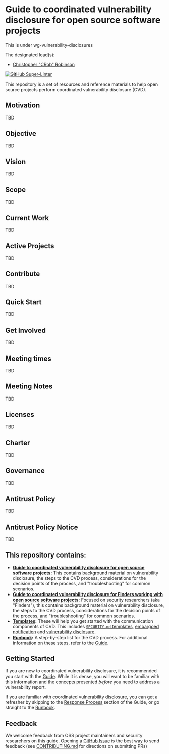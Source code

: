 # Guide to coordinated vulnerability disclosure for open source software projects

This is under wg-vulnerability-disclosures

 The designated lead(s):
- [Christopher "CRob" Robinson](https://github.com/SecurityCRob)

[![GitHub Super-Linter](https://github.com/ossf/oss-vulnerability-guide/workflows/Lint%20Code%20Base/badge.svg)](https://github.com/marketplace/actions/super-linter)

This repository is a set of resources and reference materials to help open source projects perform coordinated vulnerability disclosure (CVD).

## Motivation

TBD

## Objective

TBD

## Vision

TBD

## Scope

TBD

## Current Work

TBD

## Active Projects

TBD

## Contribute

TBD

## Quick Start

TBD

## Get Involved

TBD

## Meeting times

TBD

## Meeting Notes

TBD

## Licenses

TBD

## Charter

TBD

## Governance

TBD

## Antitrust Policy

TBD

## Antitrust Policy Notice

TBD

## This repository contains:

* **[Guide to coordinated vulnerability disclosure for open source software projects](https://github.com/ossf/oss-vulnerability-guide/blob/main/maintainer-guide.md):** This contains background material on vulnerability disclosure, the steps to the CVD process, considerations for the decision points of the process, and "troubleshooting" for common scenarios.
* **[Guide to coordinated vulnerability disclosure for Finders working with open source software projects](https://github.com/ossf/oss-vulnerability-guide/blob/main/finder-guide.md):** Focused on security researchers (aka "Finders"), this contains background material on vulnerability disclosure, the steps to the CVD process, considerations for the decision points of the process, and "troubleshooting" for common scenarios.
* **[Templates](https://github.com/ossf/oss-vulnerability-guide/tree/main/templates):** These will help you get started with the communication components of CVD. This includes [`SECURITY.md` templates](https://github.com/ossf/oss-vulnerability-guide/tree/main/templates/security_policies), [embargoed notification](https://github.com/ossf/oss-vulnerability-guide/blob/main/templates/notifications/embargo.md) and [vulnerability disclosure](https://github.com/ossf/oss-vulnerability-guide/blob/main/templates/notifications/disclosure.md).
* **[Runbook](https://github.com/ossf/oss-vulnerability-guide/blob/main/runbook.md):** A step-by-step list for the CVD process. For additional information on these steps, refer to the [Guide](https://github.com/ossf/oss-vulnerability-guide/blob/main/maintainer-guide.md).

## Getting Started

If you are new to coordinated vulnerability disclosure, it is recommended you start with the [Guide](https://github.com/ossf/oss-vulnerability-guide/blob/main/maintainer-guide.md). While it is dense, you will want to be familiar with this information and the concepts presented *before* you need to address a vulnerability report. 

If you are familiar with coordinated vulnerability disclosure, you can get a refresher by skipping to the [Response Process](https://github.com/ossf/oss-vulnerability-guide/blob/main/maintainer-guide.md#response-process) section of the Guide, or go straight to the [Runbook](https://github.com/ossf/oss-vulnerability-guide/blob/main/runbook.md).

## Feedback

We welcome feedback from OSS project maintainers and security researchers on this guide. Opening a [GitHub Issue](https://github.com/ossf/oss-vulnerability-guide/issues) is the best way to send feedback (see [CONTRIBUTING.md](https://github.com/ossf/oss-vulnerability-guide/blob/main/CONTRIBUTING.md) for directions on submitting PRs)